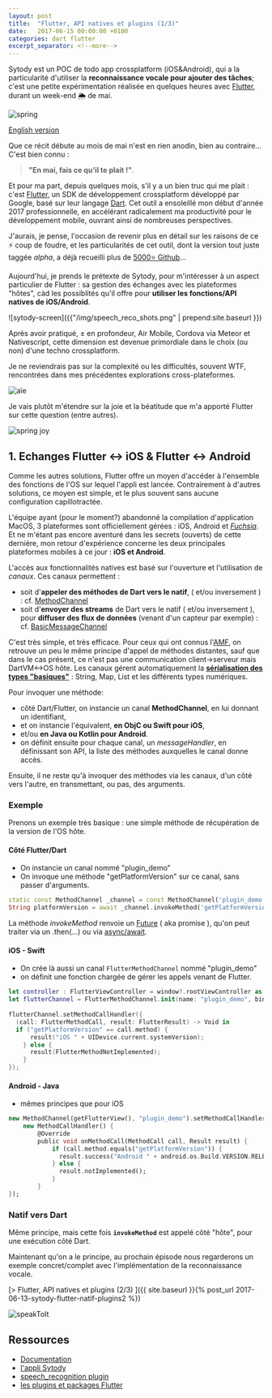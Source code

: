 ```yaml
---
layout: post
title:  "Flutter, API natives et plugins (1/3)"
date:   2017-06-15 00:00:00 +0100
categories: dart flutter
excerpt_separator: <!--more-->
---
```


Sytody est un POC de todo app crossplatform (iOS&Android), 
qui a la particularité d'utiliser la **reconnaissance vocale pour ajouter des tâches**;
c'est une petite expérimentation réalisée en quelques heures avec [Flutter](http://flutter.io), 
durant un week-end 🌦 de mai.

![spring](https://media.giphy.com/media/RrkNTIh8ymPPG/giphy.gif)

[English version](https://medium.com/@rxlabz/flutter-native-apis-and-plugins-1-3-3db651d79a7c)

<!--more-->

Que ce récit débute au mois de mai n'est en rien anodin, bien au contraire... 
C'est bien connu : 

>**"En mai, fais ce qu'il te plait !"**.
 
Et pour ma part, depuis quelques mois, s'il y a un bien truc qui me plait : c'est [Flutter](http://flutter.io), 
un SDK de développement crossplatform développé par Google, basé sur leur langage [Dart](https://www.dartlang.org).
Cet outil a ensoleillé mon début d'année 2017 professionnelle, 
en accélérant radicalement ma productivité pour le développement mobile, ouvrant ainsi de nombreuses perspectives.

J'aurais, je pense, l'occasion de revenir plus en détail sur les raisons de ce ⚡️ coup de foudre,
et les particularités de cet outil, dont la version tout juste taggée *alpha*, 
a déjà recueilli plus de [5000⭐️ Github](https://github.com/flutter/flutter)...

Aujourd'hui, je prends le prétexte de Sytody, pour m'intéresser à un aspect particulier de Flutter : 
sa gestion des échanges avec les plateformes "hôtes", 
càd les possiblités qu'il offre pour **utiliser les fonctions/API natives de iOS/Android**.

![sytody-screen]({{"/img/speech_reco_shots.png" | prepend:site.baseurl }})

Après avoir pratiqué, ± en profondeur, Air Mobile, Cordova via Meteor et Nativescript, 
cette dimension est devenue primordiale dans le choix (ou non) d'une techno crossplatform.

Je ne reviendrais pas sur la complexité ou les difficultés, souvent WTF, rencontrées dans mes précédentes explorations cross-plateformes.

![aïe](https://media0.giphy.com/media/YIE4cgmV6KxBS/200.gif)

Je vais plutôt m'étendre sur la joie et la béatitude que m'a apporté Flutter sur cette question (entre autres).

![spring joy](https://media2.giphy.com/media/wNipYAoZ3iaEE/200.gif)

## 1. Echanges Flutter <-> iOS & Flutter <-> Android
 
Comme les autres solutions, 
Flutter offre un moyen d'accéder à l'ensemble des fonctions de l'OS sur lequel l'appli est lancée.
Contrairement à d'autres solutions, ce moyen est simple, et le plus souvent sans aucune configuration capillotractée. 

L'équipe ayant (pour le moment?) abandonné la compilation d'application MacOS,
3 plateformes sont officiellement gérées : iOS, Android et [*Fuchsia*](https://github.com/fuchsia-mirror). 
Et ne m'étant pas encore aventuré dans les secrets (ouverts) de cette dernière, 
mon retour d'expérience concerne les deux principales plateformes mobiles à ce jour : **iOS et Android**.

L'accès aux fonctionnalités natives est basé sur l'ouverture et l'utilisation de *canaux*. 
Ces canaux permettent :

- soit d'**appeler des méthodes de Dart vers le natif**, ( et/ou inversement ) : 
cf. [MethodChannel](https://docs.flutter.io/flutter/services/MethodChannel-class.html)
- soit d'**envoyer des streams** de Dart vers le natif ( et/ou inversement ), 
pour **diffuser des flux de données** (venant d'un capteur par exemple) : 
cf. [BasicMessageChannel](https://docs.flutter.io/flutter/services/BasicMessageChannel-class.html) 

C'est très simple, et très efficace. Pour ceux qui ont connus l'[AMF](https://en.wikipedia.org/wiki/Action_Message_Format), on retrouve un peu le même principe d'appel de méthodes distantes, sauf que dans le cas présent, ce n'est pas une communication client->serveur mais DartVM<->OS hôte. Les canaux gérent automatiquement la [**sérialisation des types "basiques"**](https://flutter.io/platform-channels/#codec) : String, Map, List et les différents types numériques. 
 
Pour invoquer une méthode: 
- côté Dart/Flutter, on instancie un canal **MethodChannel**, en lui donnant un identifiant,
- et on instancie l'équivalent, **en ObjC ou Swift pour iOS**, 
- et/ou **en Java ou Kotlin pour Android**.
- on définit ensuite pour chaque canal, un *messageHandler*, en définissant son API, la liste des méthodes auxquelles le canal donne accès.

Ensuite, il ne reste qu'à invoquer des méthodes via les canaux, d'un côté vers l'autre, en transmettant, ou pas, des arguments. 

### Exemple

Prenons un exemple très basique : 
une simple méthode de récupération de la version de l'OS hôte.

#### Côté Flutter/Dart

- On instancie un canal nommé "plugin_demo"
- On invoque une méthode "getPlatformVersion" sur ce canal, sans passer d'arguments.

```dart
static const MethodChannel _channel = const MethodChannel('plugin_demo');
String platformVersion = await _channel.invokeMethod('getPlatformVersion');
```

La méthode *invokeMethod* renvoie un [Future](https://www.dartlang.org/tutorials/language/futures) ( aka promise ), 
qu'on peut traiter via un .then(...) ou via [async/await](https://www.dartlang.org/articles/language/await-async).

#### iOS - Swift

- On crée là aussi un canal `FlutterMethodChannel` nommé "plugin_demo"
- on définit une fonction chargée de gérer les appels venant de Flutter.

```swift
let controller : FlutterViewController = window?.rootViewController as! FlutterViewController;
let flutterChannel = FlutterMethodChannel.init(name: "plugin_demo", binaryMessenger: controller);
  
flutterChannel.setMethodCallHandler({
  (call: FlutterMethodCall, result: FlutterResult) -> Void in
  if ("getPlatformVersion" == call.method) {
      result("iOS " + UIDevice.current.systemVersion);
    } else {
      result(FlutterMethodNotImplemented);
    }
});
```

#### Android - Java

- mêmes principes que pour iOS

```dart
new MethodChannel(getFlutterView(), "plugin_demo").setMethodCallHandler(
    new MethodCallHandler() {
        @Override
        public void onMethodCall(MethodCall call, Result result) {
            if (call.method.equals("getPlatformVersion")) {
              result.success("Android " + android.os.Build.VERSION.RELEASE);
            } else {
              result.notImplemented();
            }
        }
});
```

### Natif vers Dart

Même principe, mais cette fois **`invokeMethod`** est appelé côté "hôte", pour une exécution côté Dart.

Maintenant qu'on a le principe, au prochain épisode nous regarderons un exemple concret/complet avec l'implémentation de la reconnaissance vocale. 

[> Flutter, API natives et plugins (2/3) ]({{ site.baseurl }}{% post_url 2017-06-13-sytody-flutter-natif-plugins2 %})

![speakToIt](https://media4.giphy.com/media/v4en5Vk01dV84/200.gif#13-grid1)

## Ressources

- [Documentation](https://flutter.io/platform-plugins/)
- [l'appli Sytody](http://github.com/rxlabz/sytody)
- [speech_recognition plugin](http://github.com/rxlabz/speech_recognition)
- [les plugins et packages Flutter](https://pub.dartlang.org/flutter/packages/)